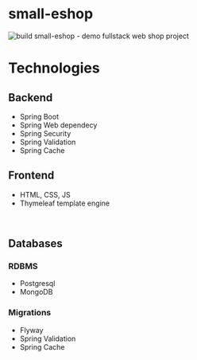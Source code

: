 # small-eshop

![build](https://github.com/iNikitaGricenko/small-eshop/actions/workflows/<WORKFLOW_FILE>/badge.svg)
small-eshop - demo fullstack web shop project

# Technologies

## Backend
* Spring Boot
* Spring Web dependecy
* Spring Security
* Spring Validation
* Spring Cache

## Frontend
* HTML, CSS, JS
* Thymeleaf template engine

<br>

## Databases
### RDBMS
* Postgresql</li>
* MongoDB</li>
### Migrations
* Flyway</li>
* Spring Validation</li>
* Spring Cache</li>
